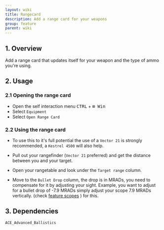 ```yaml
---
layout: wiki
title: Rangecard
description: Add a range card for your weapons
group: feature
parent: wiki
---
```


## 1. Overview

Add a range card that updates itself for your weapon and the type of ammo you're using.

## 2. Usage

### 2.1 Opening the range card
- Open the self interaction menu <kbd>CTRL</kbd> + <kbd>⊞ Win</kbd>
- Select `Equipment`
- Select `Open Range Card`

### 2.2 Using the range card
- To use this to it's full potential the use of a `Vector 21` is strongly recommended, a `Kestrel 4500` will also help.

- Pull out your rangefinder (`Vector 21` preferred) and get the distance between you and your target.

- Open your rangetable and look under the `Target range` column.

- Move to the `Bullet Drop` column, the drop is in MRADs, you need to compensate for it by adjusting your sight. Example, you want to adjust for a bullet drop of -7.9 MRADs  simply adjust your scope 7.9 MRADs vertically. (check [feature scopes](http://ace3mod.com/wiki/feature/scopes.html) ) for this.

## 3. Dependencies

`ACE_Advanced_Ballistics`